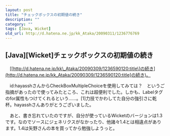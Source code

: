 ```yaml
---
layout: post
title: "チェックボックスの初期値の続き"
description: ""
category: ""
tags: [Java, Wicket]
old_url: http://d.hatena.ne.jp/kk_Ataka/20090311/1236776769
---
```


\[Java\]\[Wicket\]チェックボックスの初期値の続き
------------------------------------------------

　\[[http://d.hatena.ne.jp/kk\_Ataka/20090309/1236590120:title\]の続き](http://d.hatena.ne.jp/kk_Ataka/20090309/1236590120:title]の続き)。

　id:hayasshさんからCheckBoxMultipleChoiceを使用してみては？　というご指摘があったので使ってみたところ、これは超便利でした。しかも、Labelタグのfor属性もつけてくれるという……。[1]力技でかわしてた自分の強引さに乾杯。hayasshさんありがとうございました。

　あと、書き忘れていたのですが、自分が使っているWicketのバージョンは1.3です。なのでソースにジェネリクスがなかったり、他諸々1.4とは相違点があります。1.4は矢野さんの本を買ってから勉強しようっと。

